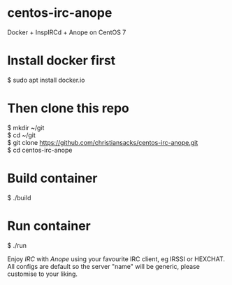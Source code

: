 # centos-irc-anope
Docker + InspIRCd + Anope on CentOS 7


# Install docker first
$ sudo apt install docker.io

# Then clone this repo
$ mkdir ~/git  
$ cd ~/git  
$ git clone https://github.com/christiansacks/centos-irc-anope.git  
$ cd centos-irc-anope

# Build container
$ ./build

# Run container
$ ./run


Enjoy _IRC_ with _Anope_ using your favourite IRC client, eg IRSSI or HEXCHAT.
All configs are default so the server "name" will be generic, please customise to your liking.
